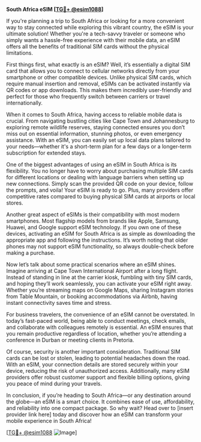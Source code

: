 **South Africa eSIM [[TG💪+ @esim1088](https://t.me/s/esim1088)]**

If you're planning a trip to South Africa or looking for a more convenient way to stay connected while exploring this vibrant country, the eSIM is your ultimate solution! Whether you're a tech-savvy traveler or someone who simply wants a hassle-free experience with their mobile data, an eSIM offers all the benefits of traditional SIM cards without the physical limitations.

First things first, what exactly is an eSIM? Well, it’s essentially a digital SIM card that allows you to connect to cellular networks directly from your smartphone or other compatible devices. Unlike physical SIM cards, which require manual insertion and removal, eSIMs can be activated instantly via QR codes or app downloads. This makes them incredibly user-friendly and perfect for those who frequently switch between carriers or travel internationally.

When it comes to South Africa, having access to reliable mobile data is crucial. From navigating bustling cities like Cape Town and Johannesburg to exploring remote wildlife reserves, staying connected ensures you don’t miss out on essential information, stunning photos, or even emergency assistance. With an eSIM, you can easily set up local data plans tailored to your needs—whether it's a short-term plan for a few days or a longer-term subscription for extended stays.

One of the biggest advantages of using an eSIM in South Africa is its flexibility. You no longer have to worry about purchasing multiple SIM cards for different locations or dealing with language barriers when setting up new connections. Simply scan the provided QR code on your device, follow the prompts, and voila! Your eSIM is ready to go. Plus, many providers offer competitive rates compared to buying physical SIM cards at airports or local stores.

Another great aspect of eSIMs is their compatibility with most modern smartphones. Most flagship models from brands like Apple, Samsung, Huawei, and Google support eSIM technology. If you own one of these devices, activating an eSIM for South Africa is as simple as downloading the appropriate app and following the instructions. It’s worth noting that older phones may not support eSIM functionality, so always double-check before making a purchase.

Now let’s talk about some practical scenarios where an eSIM shines. Imagine arriving at Cape Town International Airport after a long flight. Instead of standing in line at the carrier kiosk, fumbling with tiny SIM cards, and hoping they’ll work seamlessly, you can activate your eSIM right away. Whether you’re streaming maps on Google Maps, sharing Instagram stories from Table Mountain, or booking accommodations via Airbnb, having instant connectivity saves time and stress.

For business travelers, the convenience of an eSIM cannot be overstated. In today’s fast-paced world, being able to conduct meetings, check emails, and collaborate with colleagues remotely is essential. An eSIM ensures that you remain productive regardless of location, whether you’re attending a conference in Durban or meeting clients in Pretoria.

Of course, security is another important consideration. Traditional SIM cards can be lost or stolen, leading to potential headaches down the road. With an eSIM, your connection details are stored securely within your device, reducing the risk of unauthorized access. Additionally, many eSIM providers offer robust customer support and flexible billing options, giving you peace of mind during your travels.

In conclusion, if you’re heading to South Africa—or any destination around the globe—an eSIM is a smart choice. It combines ease of use, affordability, and reliability into one compact package. So why wait? Head over to [insert provider link here] today and discover how an eSIM can transform your mobile experience in South Africa!

[[TG💪+ @esim1088](https://t.me/s/esim1088) ![Image](https://i.postimg.cc/Y0z9fWf4/image.png)]